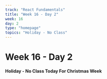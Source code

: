 ```yaml
---
track: "React Fundamentals"
title: "Week 16 - Day 2"
week: 16
day: 2
type: "homepage"
topics: "Holiday - No Class"
---
```



# Week 16 - Day 2

#### Holiday - No Class Today For Christmas Week


